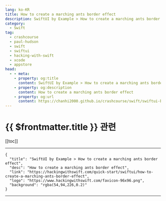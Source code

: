 ```yaml
---
lang: ko-KR
title: How to create a marching ants border effect
description: SwiftUI by Example > How to create a marching ants border effect
category:
  - Swift
tag: 
  - crashcourse
  - paul-hudson
  - swift
  - swiftui
  - hacking-with-swift
  - xcode
  - appstore
head:
  - - meta:
    - property: og:title
      content: SwiftUI by Example > How to create a marching ants border effect
    - property: og:description
      content: How to create a marching ants border effect
    - property: og:url
      content: https://chanhi2000.github.io/crashcourse/swift/swiftui-by-example/16-transforming-views/how-to-create-a-marching-ants-border-effect.html
---
```


# {{ $frontmatter.title }} 관련

[[toc]]

---

```component VPCard
{
  "title": "SwiftUI by Example > How to create a marching ants border effect",
  "desc": "How to create a marching ants border effect",
  "link": "https://hackingwithswift.com/quick-start/swiftui/how-to-create-a-marching-ants-border-effect",
  "logo": "https://www.hackingwithswift.com/favicon-96x96.png",
  "background": "rgba(54,94,226,0.2)"
}
```

---

<TagLinks />